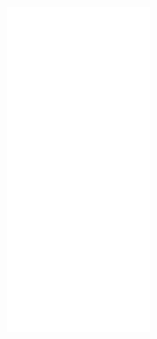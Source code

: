 <div style="text-align:center">
  <img align="center" src="/metrics.base.svg" alt="Metrics" width="50%">
  <img align="center" src="/metrics.plugin.topics.svg" alt="Metrics" width="50%">
  <!--<img align="center" src="/metrics.plugin.repositories.pinned.svg" alt="Metrics" width="50%">-->
</div>
